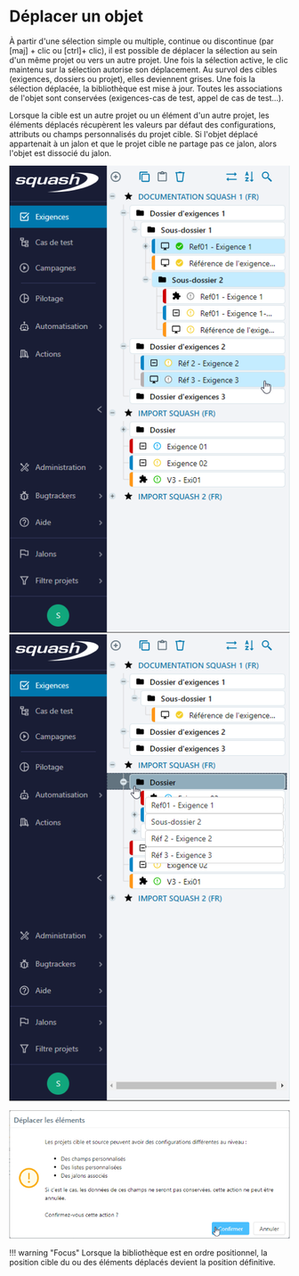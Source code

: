 # Déplacer un objet

À partir d'une sélection simple ou multiple, continue ou discontinue (par [maj] + clic ou [ctrl]+ clic), il est possible de déplacer la sélection au sein d'un même projet ou vers un autre projet.
Une fois la sélection active, le clic maintenu sur la sélection autorise son déplacement.
Au survol des cibles (exigences, dossiers ou projet), elles deviennent grises. Une fois la sélection déplacée, la bibliothèque est mise à jour.
Toutes les associations de l'objet sont conservées (exigences-cas de test, appel de cas de test...).

Lorsque la cible est un autre projet ou un élément d'un autre projet, les éléments déplacés récupèrent les valeurs par défaut des configurations, attributs ou champs personnalisés du projet cible.
Si l'objet déplacé appartenait à un jalon et que le projet cible ne partage pas ce jalon, alors l'objet est dissocié du jalon.

![sélection à déplacer](resources/deplacer-selection-fr.png) ![répertoire cible](resources/deplacer-cible-fr.png)

![avertissement](resources/deplacer-popup-fr.png)

!!! warning "Focus"
  Lorsque la bibliothèque est en ordre positionnel, la position cible du ou des éléments déplacés devient la position définitive.

<!--stackedit_data:
eyJoaXN0b3J5IjpbLTE1NTc3MDA1NDRdfQ==
-->
